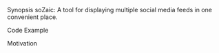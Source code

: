 Synopsis
soZaic: A tool for displaying multiple social media feeds in one convenient place.

Code Example

Motivation
